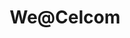 ---
slug: "/we-celcom"
title: "We@Celcom"
year: "2022"
description: "is an all-in-one internal app for seamless communication designed to streamline hosting virtual events, publishing announcements, and managing Celcom Bluecube store staff attendance"
involvement: "Active participation in sprint grooming sessions, spans from ideation to UI/UX interface design and development. My involvement helps progress the project with essential insights especially on the creative perspective."

headerImage:
  - image: images/we@celcom-0.png

contributions:
  - role: UI/UX + Prototyping
  - role: Front End Development
  - role: Visual Design

technologies:
  - tool: Adobe XD
  - tool: React Native

featuredImages:
  - image: images/we@celcom-1.png
  - image: images/we@celcom-2.png
  - image: images/we@celcom-3.png
  - image: images/we@celcom-4.png
  - image: images/we@celcom-5.png
---